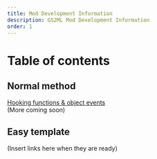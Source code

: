 ```yaml
---
title: Mod Development Information
description: GS2ML Mod Development Information
order: 1
---
```


# Table of contents

## Normal method
[Hooking functions & object events](/GS2ML/guides/modding/hooking)  
(More coming soon)

## Easy template
(Insert links here when they are ready)
